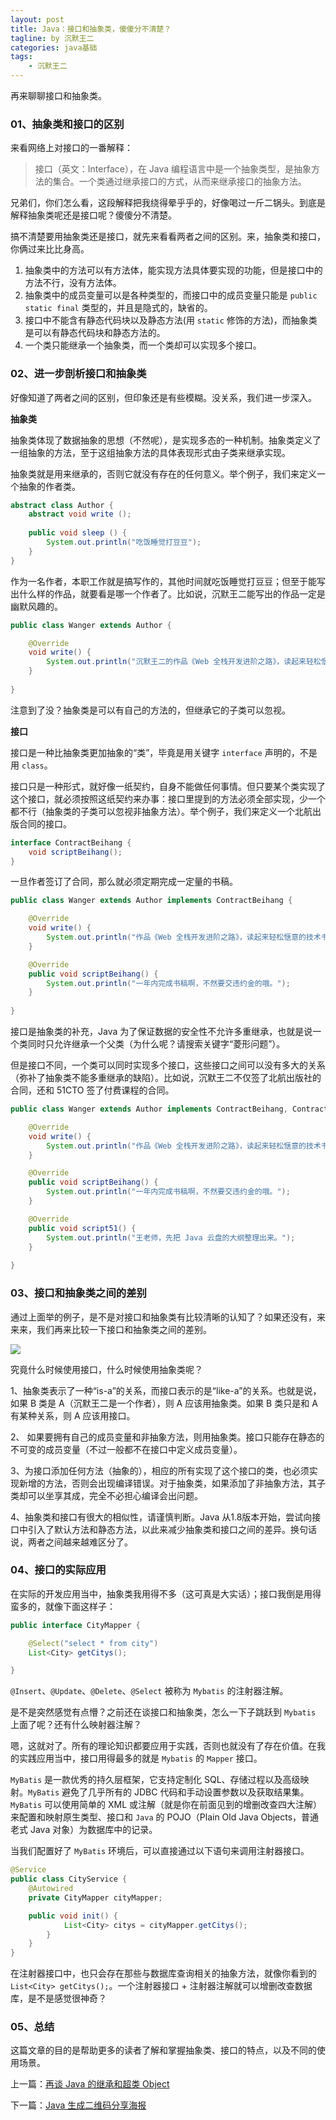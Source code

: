 ```yaml
---
layout: post
title: Java：接口和抽象类，傻傻分不清楚？
tagline: by 沉默王二
categories: java基础
tags:
    - 沉默王二
---
```


再来聊聊接口和抽象类。

<!--more-->

### 01、抽象类和接口的区别

来看网络上对接口的一番解释：

>接口（英文：Interface），在 Java 编程语言中是一个抽象类型，是抽象方法的集合。一个类通过继承接口的方式，从而来继承接口的抽象方法。

兄弟们，你们怎么看，这段解释把我绕得晕乎乎的，好像喝过一斤二锅头。到底是解释抽象类呢还是接口呢？傻傻分不清楚。

搞不清楚要用抽象类还是接口，就先来看看两者之间的区别。来，抽象类和接口，你俩过来比比身高。

1. 抽象类中的方法可以有方法体，能实现方法具体要实现的功能，但是接口中的方法不行，没有方法体。
2. 抽象类中的成员变量可以是各种类型的，而接口中的成员变量只能是 `public static final` 类型的，并且是隐式的，缺省的。
3. 接口中不能含有静态代码块以及静态方法(用 `static` 修饰的方法)，而抽象类是可以有静态代码块和静态方法的。
4. 一个类只能继承一个抽象类，而一个类却可以实现多个接口。

### 02、进一步剖析接口和抽象类

好像知道了两者之间的区别，但印象还是有些模糊。没关系，我们进一步深入。

**抽象类**

抽象类体现了数据抽象的思想（不然呢），是实现多态的一种机制。抽象类定义了一组抽象的方法，至于这组抽象方法的具体表现形式由子类来继承实现。

抽象类就是用来继承的，否则它就没有存在的任何意义。举个例子，我们来定义一个抽象的作者类。

```java
abstract class Author {
	abstract void write ();
	
	public void sleep () {
		System.out.println("吃饭睡觉打豆豆");
	}
}
```

作为一名作者，本职工作就是搞写作的，其他时间就吃饭睡觉打豆豆；但至于能写出什么样的作品，就要看是哪一个作者了。比如说，沉默王二能写出的作品一定是幽默风趣的。

```java
public class Wanger extends Author {

	@Override
	void write() {
		System.out.println("沉默王二的作品《Web 全栈开发进阶之路》，读起来轻松惬意");
	}
	
}
```

注意到了没？抽象类是可以有自己的方法的，但继承它的子类可以忽视。

**接口**

接口是一种比抽象类更加抽象的“类”，毕竟是用关键字 `interface` 声明的，不是用 `class`。

接口只是一种形式，就好像一纸契约，自身不能做任何事情。但只要某个类实现了这个接口，就必须按照这纸契约来办事：接口里提到的方法必须全部实现，少一个都不行（抽象类的子类可以忽视非抽象方法）。举个例子，我们来定义一个北航出版合同的接口。

```java
interface ContractBeihang {
	void scriptBeihang();
}
```

一旦作者签订了合同，那么就必须定期完成一定量的书稿。

```java
public class Wanger extends Author implements ContractBeihang {

	@Override
	void write() {
		System.out.println("作品《Web 全栈开发进阶之路》，读起来轻松惬意的技术书");
	}

	@Override
	public void scriptBeihang() {
		System.out.println("一年内完成书稿啊，不然要交违约金的哦。");
	}
	
}
```

接口是抽象类的补充，Java 为了保证数据的安全性不允许多重继承，也就是说一个类同时只允许继承一个父类（为什么呢？请搜索关键字“菱形问题”）。

但是接口不同，一个类可以同时实现多个接口，这些接口之间可以没有多大的关系（弥补了抽象类不能多重继承的缺陷）。比如说，沉默王二不仅签了北航出版社的合同，还和 51CTO 签了付费课程的合同。

```java
public class Wanger extends Author implements ContractBeihang, Contract51 {

	@Override
	void write() {
		System.out.println("作品《Web 全栈开发进阶之路》，读起来轻松惬意的技术书");
	}

	@Override
	public void scriptBeihang() {
		System.out.println("一年内完成书稿啊，不然要交违约金的哦。");
	}

	@Override
	public void script51() {
		System.out.println("王老师，先把 Java 云盘的大纲整理出来。");
	}
	
}
```

### 03、接口和抽象类之间的差别

通过上面举的例子，是不是对接口和抽象类有比较清晰的认知了？如果还没有，来来来，我们再来比较一下接口和抽象类之间的差别。

![](http://www.itwanger.com/assets/images/2019/11/java-interface-abstract-1.png)

究竟什么时候使用接口，什么时候使用抽象类呢？

1、抽象类表示了一种“is-a”的关系，而接口表示的是“like-a”的关系。也就是说，如果 B 类是 A（沉默王二是一个作者），则 A 应该用抽象类。如果 B 类只是和 A 有某种关系，则 A 应该用接口。

2、 如果要拥有自己的成员变量和非抽象方法，则用抽象类。接口只能存在静态的不可变的成员变量（不过一般都不在接口中定义成员变量）。

3、为接口添加任何方法（抽象的），相应的所有实现了这个接口的类，也必须实现新增的方法，否则会出现编译错误。对于抽象类，如果添加了非抽象方法，其子类却可以坐享其成，完全不必担心编译会出问题。

4、抽象类和接口有很大的相似性，请谨慎判断。Java 从1.8版本开始，尝试向接口中引入了默认方法和静态方法，以此来减少抽象类和接口之间的差异。换句话说，两者之间越来越难区分了。

### 04、接口的实际应用

在实际的开发应用当中，抽象类我用得不多（这可真是大实话）；接口我倒是用得蛮多的，就像下面这样子：

```java
public interface CityMapper {

	@Select("select * from city")
	List<City> getCitys();

}
```


`@Insert`、`@Update`、`@Delete`、`@Select` 被称为 `Mybatis` 的注射器注解。

是不是突然感觉有点懵？之前还在谈接口和抽象类，怎么一下子跳跃到 `Mybatis` 上面了呢？还有什么映射器注解？

嗯，这就对了。所有的理论知识都要应用于实践，否则也就没有了存在价值。在我的实践应用当中，接口用得最多的就是 `Mybatis` 的 `Mapper` 接口。

`MyBatis` 是一款优秀的持久层框架，它支持定制化 SQL、存储过程以及高级映射。`MyBatis` 避免了几乎所有的 JDBC 代码和手动设置参数以及获取结果集。`MyBatis` 可以使用简单的 XML 或注解（就是你在前面见到的增删改查四大注解）来配置和映射原生类型、接口和 `Java` 的 POJO（Plain Old Java Objects，普通老式 Java 对象）为数据库中的记录。

当我们配置好了 `MyBatis` 环境后，可以直接通过以下语句来调用注射器接口。

```java
@Service
public class CityService {
	@Autowired
	private CityMapper cityMapper;

	public void init() {
			List<City> citys = cityMapper.getCitys();
		}
	}
}
```

在注射器接口中，也只会存在那些与数据库查询相关的抽象方法，就像你看到的 `List<City> getCitys();`。一个注射器接口 + 注射器注解就可以增删改查数据库，是不是感觉很神奇？

### 05、总结

这篇文章的目的是帮助更多的读者了解和掌握抽象类、接口的特点，以及不同的使用场景。

上一篇：[再谈 Java 的继承和超类 Object](http://www.itwanger.com/java/2019/11/14/java-extends.html)

下一篇：[Java 生成二维码分享海报](http://www.itwanger.com/java/2019/11/14/java-qrcode-poster.html)